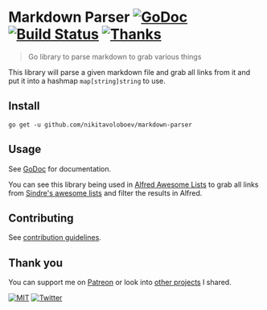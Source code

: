 # Markdown Parser [![GoDoc](https://img.shields.io/badge/-GoDoc-0a0a0a.svg?style=flat&colorA=0a0a0a)](https://godoc.org/github.com/nikitavoloboev/markdown-parser) [![Build Status](https://img.shields.io/travis/nikitavoloboev/markdown-parser/master.svg?style=flat&colorA=0a0a0a)](https://travis-ci.org/nikitavoloboev/markdown-parser) [![Thanks](http://bit.ly/saythankss)](https://patreon.com/nikitavoloboev)

> Go library to parse markdown to grab various things

This library will parse a given markdown file and grab all links from it and put it into a hashmap `map[string]string` to use.

## Install

`go get -u github.com/nikitavoloboev/markdown-parser`

## Usage

See [GoDoc](https://godoc.org/github.com/nikitavoloboev/markdown-parser) for documentation.

You can see this library being used in [Alfred Awesome Lists](https://github.com/nikitavoloboev/alfred-awesome-lists) to grab all links from [Sindre's awesome lists](https://github.com/sindresorhus/awesome) and filter the results in Alfred.

## Contributing

See [contribution guidelines](CONTRIBUTING.md#readme).

## Thank you

You can support me on [Patreon](https://www.patreon.com/nikitavoloboev) or look into [other projects](https://nikitavoloboev.xyz/projects) I shared.

[![MIT](https://img.shields.io/badge/license-MIT-0a0a0a.svg?style=flat&colorA=0a0a0a)](LICENSE) [![Twitter](http://bit.ly/nikitweet)](https://twitter.com/nikitavoloboev)
